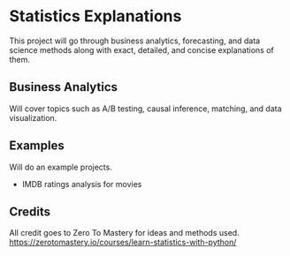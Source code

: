 # Statistics Explanations
This project will go through business analytics, forecasting, and data science methods along with exact, detailed, and concise explanations of them.

## Business Analytics
Will cover topics such as A/B testing, causal inference, matching, and data visualization.

## Examples
Will do an example projects. 
- IMDB ratings analysis for movies

## Credits
All credit goes to Zero To Mastery for ideas and methods used.
https://zerotomastery.io/courses/learn-statistics-with-python/